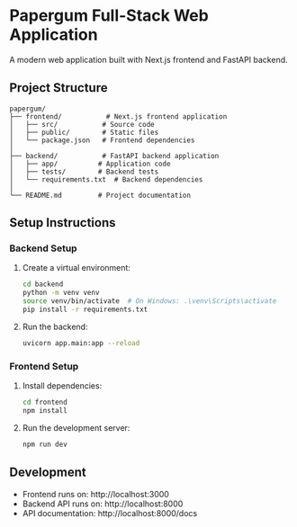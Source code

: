 # Papergum Full-Stack Web Application

A modern web application built with Next.js frontend and FastAPI backend.

## Project Structure

```
papergum/
├── frontend/           # Next.js frontend application
│   ├── src/           # Source code
│   ├── public/        # Static files
│   └── package.json   # Frontend dependencies
│
├── backend/           # FastAPI backend application
│   ├── app/          # Application code
│   ├── tests/        # Backend tests
│   └── requirements.txt  # Backend dependencies
│
└── README.md         # Project documentation
```

## Setup Instructions

### Backend Setup
1. Create a virtual environment:
   ```bash
   cd backend
   python -m venv venv
   source venv/bin/activate  # On Windows: .\venv\Scripts\activate
   pip install -r requirements.txt
   ```

2. Run the backend:
   ```bash
   uvicorn app.main:app --reload
   ```

### Frontend Setup
1. Install dependencies:
   ```bash
   cd frontend
   npm install
   ```

2. Run the development server:
   ```bash
   npm run dev
   ```

## Development

- Frontend runs on: http://localhost:3000
- Backend API runs on: http://localhost:8000
- API documentation: http://localhost:8000/docs